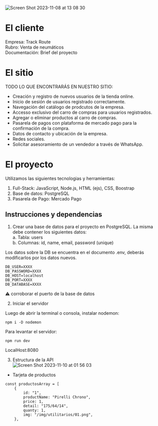 ![Screen Shot 2023-11-08 at 13 08 30](https://github.com/CodeSystem2022/InfinityCode-4to-Semestre/assets/103860123/100f7ca1-0244-440f-89f4-fdee19bd6e9b)

# El cliente

Empresa: Track Route<br>
Rubro: Venta de neumáticos<br>
Documentación: Brief del proyecto

# El sitio

TODO LO QUE ENCONTRARÁS EN NUESTRO SITIO:<br>

- Creación y registro de nuevos usuarios de la tienda online.
- Inicio de sesión de usuarios registrado correctamente.
- Navegación del catálogo de prodcutos de la empresa.
- Accesso exclusivo del carro de compras para usuarios registrados. 
- Agregar o eliminar productos al carro de compras.
- Pasarela de pagos con plataforma de mercado pago para la confirmación de la compra.
- Datos de contacto y ubicación de la empresa.
- Redes sociales.
- Solicitar asesoramiento de un vendedor a través de WhatsApp.

# El proyecto 
Utilizamos las siguientes tecnologias y herramientas:<br>

1. Full-Stack: JavaScript, Node.js, HTML (ejs), CSS, Boostrap
2. Base de datos: PostgreSQL
3. Pasarela de Pago: Mercado Pago

## Instrucciones y dependencias
1. Crear una base de datos para el proyecto en PostgreSQL. La misma debe contener los siguientes datos:<br>
   a. Tabla: users<br>
   b. Columnas: id, name, email, password (unique)<br>

Los datos sobre la DB se encuentra en el documento .env, deberás modificarlos por los datos nuevos.<br>

```
DB_USER=XXXX
DB_PASSWORD=XXXX
DB_HOST=localhost
DB_PORT=XXXX
DB_DATABASE=XXXX
```
⚠️  corroborar el puerto de la base de datos

2. Iniciar el servidor

Luego de abrir la terminal o consola, instalar nodemon:
```
npm i -D nodemon
```
Para levantar el servidor:

```
npm run dev
```

LocalHost:8080

3. Estructura de la API<br>
![Screen Shot 2023-11-10 at 01 56 03](https://github.com/CodeSystem2022/InfinityCode-4to-Semestre/assets/103860123/6b93ceac-86fe-49aa-bc53-691f73a51f4b)

- Tarjeta de productos<br>
```
const productosArray = [
    {
        id: "1",
        productName: "Pirelli Chrono",
        price: 1,
        detail: "175/64/14", 
        quanty: 1,
        img: "/img/utilitarios/01.png",
    },
```


